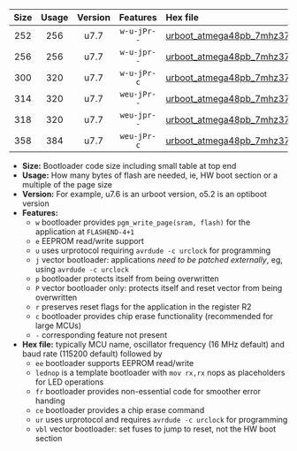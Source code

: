 |Size|Usage|Version|Features|Hex file|
|:-:|:-:|:-:|:-:|:--|
|252|256|u7.7|`w-u-jPr--`|[urboot_atmega48pb_7mhz3728_460800bps_lednop_ur_vbl.hex](https://raw.githubusercontent.com/stefanrueger/urboot.hex/main/mcus/atmega48pb/fcpu_7mhz3728/460800_bps/urboot_atmega48pb_7mhz3728_460800bps_lednop_ur_vbl.hex)|
|256|256|u7.7|`w-u-jpr--`|[urboot_atmega48pb_7mhz3728_460800bps_lednop_fr_ur_vbl.hex](https://raw.githubusercontent.com/stefanrueger/urboot.hex/main/mcus/atmega48pb/fcpu_7mhz3728/460800_bps/urboot_atmega48pb_7mhz3728_460800bps_lednop_fr_ur_vbl.hex)|
|300|320|u7.7|`w-u-jPr-c`|[urboot_atmega48pb_7mhz3728_460800bps_lednop_fr_ce_ur_vbl.hex](https://raw.githubusercontent.com/stefanrueger/urboot.hex/main/mcus/atmega48pb/fcpu_7mhz3728/460800_bps/urboot_atmega48pb_7mhz3728_460800bps_lednop_fr_ce_ur_vbl.hex)|
|314|320|u7.7|`weu-jPr--`|[urboot_atmega48pb_7mhz3728_460800bps_ee_lednop_ur_vbl.hex](https://raw.githubusercontent.com/stefanrueger/urboot.hex/main/mcus/atmega48pb/fcpu_7mhz3728/460800_bps/urboot_atmega48pb_7mhz3728_460800bps_ee_lednop_ur_vbl.hex)|
|318|320|u7.7|`weu-jpr--`|[urboot_atmega48pb_7mhz3728_460800bps_ee_lednop_fr_ur_vbl.hex](https://raw.githubusercontent.com/stefanrueger/urboot.hex/main/mcus/atmega48pb/fcpu_7mhz3728/460800_bps/urboot_atmega48pb_7mhz3728_460800bps_ee_lednop_fr_ur_vbl.hex)|
|358|384|u7.7|`weu-jPr-c`|[urboot_atmega48pb_7mhz3728_460800bps_ee_lednop_fr_ce_ur_vbl.hex](https://raw.githubusercontent.com/stefanrueger/urboot.hex/main/mcus/atmega48pb/fcpu_7mhz3728/460800_bps/urboot_atmega48pb_7mhz3728_460800bps_ee_lednop_fr_ce_ur_vbl.hex)|

- **Size:** Bootloader code size including small table at top end
- **Usage:** How many bytes of flash are needed, ie, HW boot section or a multiple of the page size
- **Version:** For example, u7.6 is an urboot version, o5.2 is an optiboot version
- **Features:**
  + `w` bootloader provides `pgm_write_page(sram, flash)` for the application at `FLASHEND-4+1`
  + `e` EEPROM read/write support
  + `u` uses urprotocol requiring `avrdude -c urclock` for programming
  + `j` vector bootloader: applications *need to be patched externally*, eg, using `avrdude -c urclock`
  + `p` bootloader protects itself from being overwritten
  + `P` vector bootloader only: protects itself and reset vector from being overwritten
  + `r` preserves reset flags for the application in the register R2
  + `c` bootloader provides chip erase functionality (recommended for large MCUs)
  + `-` corresponding feature not present
- **Hex file:** typically MCU name, oscillator frequency (16 MHz default) and baud rate (115200 default) followed by
  + `ee` bootloader supports EEPROM read/write
  + `lednop` is a template bootloader with `mov rx,rx` nops as placeholders for LED operations
  + `fr` bootloader provides non-essential code for smoother error handing
  + `ce` bootloader provides a chip erase command
  + `ur` uses urprotocol and requires `avrdude -c urclock` for programming
  + `vbl` vector bootloader: set fuses to jump to reset, not the HW boot section
